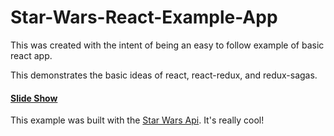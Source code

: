 # Star-Wars-React-Example-App

This was created with the intent of being an easy to follow example of basic react app. 

This demonstrates the basic ideas of react, react-redux, and redux-sagas.

#### [Slide Show](https://docs.google.com/presentation/d/e/2PACX-1vROQzU00kMbFiJgl8Kc9x-8BGDCftobozIH6N_1m4FwpkWhj2djy0eoAZwp4A87mcd2fmMyji_him0-/pub?start=false&loop=false&delayms=3000)

This example was built with the [Star Wars Api](https://swapi.co/). It's really cool!